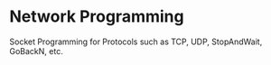 # Network Programming
Socket Programming for Protocols such as TCP, UDP, StopAndWait, GoBackN, etc.
